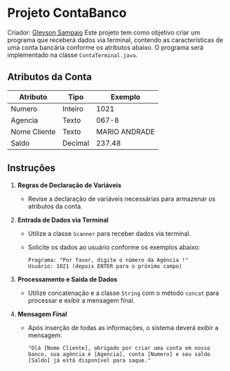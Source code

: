 # Projeto ContaBanco
Criador: <a href="https://github.com/glysns" previewlistener="true">Gleyson Sampaio</a>
Este projeto tem como objetivo criar um programa que receberá dados via terminal, contendo as características de uma conta bancária conforme os atributos abaixo. O programa será implementado na classe `ContaTerminal.java`.

## Atributos da Conta

| Atributo     | Tipo    | Exemplo        |
|--------------|---------|----------------|
| Numero       | Inteiro | 1021           |
| Agencia      | Texto   | 067-8          |
| Nome Cliente | Texto   | MARIO ANDRADE  |
| Saldo        | Decimal | 237.48         |

## Instruções

1. **Regras de Declaração de Variáveis**
   - Revise a declaração de variáveis necessárias para armazenar os atributos da conta.

2. **Entrada de Dados via Terminal**
    - Utilize a classe `Scanner` para receber dados via terminal.
    - Solicite os dados ao usuário conforme os exemplos abaixo:

      ```plaintext
      Programa: "Por favor, digite o número da Agência !"
      Usuário: 1021 (depois ENTER para o próximo campo)
      ```
  
3. **Processamento e Saída de Dados**
    - Utilize concatenação e a classe `String` com o método `concat` para processar e exibir a mensagem final.
  
4. **Mensagem Final**
    - Após inserção de todas as informações, o sistema deverá exibir a mensagem:

      ```plaintext
      "Olá [Nome Cliente], obrigado por criar uma conta em nosso banco, sua agência é [Agencia], conta [Numero] e seu saldo [Saldo] já está disponível para saque."
      ```
